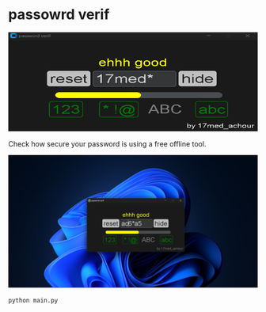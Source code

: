 # passowrd verif

<center width=100% ><img width=600 height=200 src="s.png"></img></center>

Check how secure your password is using a free offline tool.
<center><img src="p2.png"></img></center>

```shell
python main.py

```
